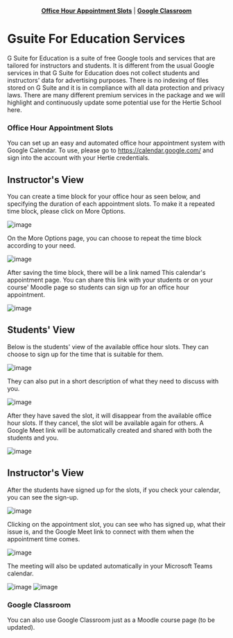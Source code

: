<p align="center">
<b><a href="#office-hour-appointment-slots">Office Hour Appointment Slots</a></b>
|
<b><a href="#google-classroom">Google Classroom</a></b>
</p>


# Gsuite For Education Services 

G Suite for Education is a suite of free Google tools and services that are tailored for instructors and students. It is different from the usual Google services in that G Suite for Education does not collect students and instructors' data for advertising purposes. There is no indexing of files stored on G Suite and it is in compliance with all data protection and privacy laws. There are many different premium services in the package and we will highlight and continuously update some potential use for the Hertie School here.

### Office Hour Appointment Slots

You can set up an easy and automated office hour appointment system with Google Calendar. To use, please go to https://calendar.google.com/ and sign into the account with your Hertie credentials. 

## Instructor's View

You can create a time block for your office hour as seen below, and specifying the duration of each appointment slots. To make it a repeated time block, please click on More Options. 

![image](./assets/appointment/1.png)

On the More Options page, you can choose to repeat the time block according to your need. 

![image](./assets/appointment/2.png)

After saving the time block, there will be a link named This calendar's appointment page. You can share this link with your students or on your course' Moodle page so students can sign up for an office hour appointment. 

![image](./assets/appointment/3.png)

## Students' View

Below is the students' view of the available office hour slots. They can choose to sign up for the time that is suitable for them. 

![image](./assets/appointment/6.png)

They can also put in a short description of what they need to discuss with you. 

![image](./assets/appointment/7.png)

After they have saved the slot, it will disappear from the available office hour slots. If they cancel, the slot will be available again for others. A Google Meet link will be automatically created and shared with both the students and you. 

![image](./assets/appointment/8.png)

## Instructor's View

After the students have signed up for the slots, if you check your calendar, you can see the sign-up. 

![image](./assets/appointment/9.png)

Clicking on the appointment slot, you can see who has signed up, what their issue is, and the Google Meet link to connect with them when the appointment time comes. 

![image](./assets/appointment/10.png)

The meeting will also be updated automatically in your Microsoft Teams calendar.

![image](./assets/appointment/10.png)
![image](./assets/appointment/11.png)

### Google Classroom

You can also use Google Classroom just as a Moodle course page (to be updated).